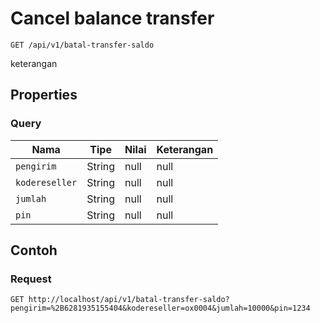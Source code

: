 # Cancel balance transfer
```http
GET /api/v1/batal-transfer-saldo
```
keterangan
## Properties
### Query
Nama | Tipe | Nilai | Keterangan
--- | --- | --- | ---
<code>pengirim</code> | String | null | null
<code>kodereseller</code> | String | null | null
<code>jumlah</code> | String | null | null
<code>pin</code> | String | null | null
## Contoh
### Request
```http
GET http://localhost/api/v1/batal-transfer-saldo?pengirim=%2B6281935155404&kodereseller=ox0004&jumlah=10000&pin=1234


```
